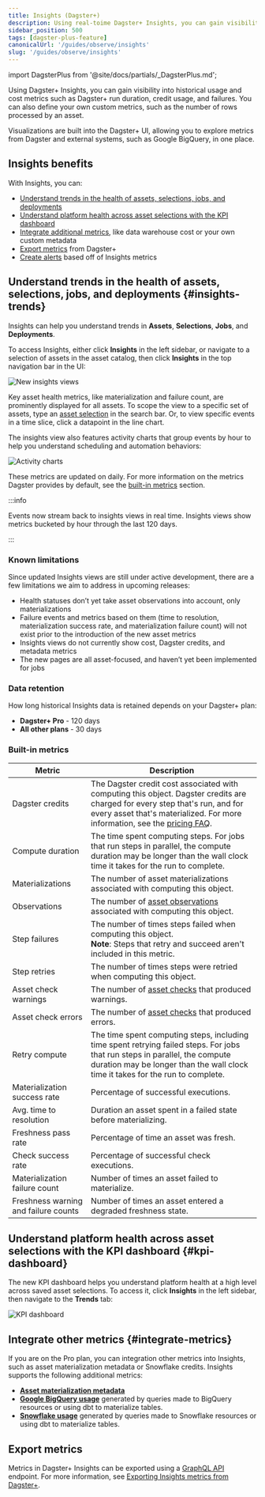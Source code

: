 ```yaml
---
title: Insights (Dagster+)
description: Using real-toime Dagster+ Insights, you can gain visibility into historical asset health, usage, and cost metrics, such as Dagster+ run duration, credit usage, and failures, and define your own custom metrics, such as the number of rows processed by an asset.
sidebar_position: 500
tags: [dagster-plus-feature]
canonicalUrl: '/guides/observe/insights'
slug: '/guides/observe/insights'
---
```


import DagsterPlus from '@site/docs/partials/\_DagsterPlus.md';

<DagsterPlus />

Using Dagster+ Insights, you can gain visibility into historical usage and cost metrics such as Dagster+ run duration, credit usage, and failures. You can also define your own custom metrics, such as the number of rows processed by an asset.

Visualizations are built into the Dagster+ UI, allowing you to explore metrics from Dagster and external systems, such as Google BigQuery, in one place.

## Insights benefits

With Insights, you can:

- [Understand trends in the health of assets, selections, jobs, and deployments](#insights-trends)
- [Understand platform health across asset selections with the KPI dashboard](#kpi-dashboard)
- [Integrate additional metrics](#integrate-metrics), like data warehouse cost or your own custom metadata
- [Export metrics](#export-metrics) from Dagster+
- [Create alerts](/guides/observe/alerts) based off of Insights metrics

## Understand trends in the health of assets, selections, jobs, and deployments \{#insights-trends}

Insights can help you understand trends in **Assets**, **Selections**, **Jobs**, and **Deployments**.

To access Insights, either click **Insights** in the left sidebar, or navigate to a selection of assets in the asset catalog, then click **Insights** in the top navigation bar in the UI:

![New insights views](/images/guides/operate/insights_v2/insights_ui.png)

Key asset health metrics, like materialization and failure count, are prominently displayed for all assets. To scope the view to a specific set of assets, type an [asset selection](/guides/build/assets/asset-selection-syntax/reference) in the search bar. Or, to view specific events in a time slice, click a datapoint in the line chart.

The insights view also features activity charts that group events by hour to help you understand scheduling and automation behaviors:

![Activity charts](/images/guides/operate/insights_v2/activity_charts.png)

These metrics are updated on daily. For more information on the metrics Dagster provides by default, see the [built-in metrics](#built-in-metrics) section.

:::info

Events now stream back to insights views in real time. Insights views show metrics bucketed by hour through the last 120 days.

:::

### Known limitations

Since updated Insights views are still under active development, there are a few limitations we aim to address in upcoming releases:

- Health statuses don’t yet take asset observations into account, only materializations
- Failure events and metrics based on them (time to resolution, materialization success rate, and materialization failure count) will not exist prior to the introduction of the new asset metrics
- Insights views do not currently show cost, Dagster credits, and metadata metrics
- The new pages are all asset-focused, and haven’t yet been implemented for jobs

### Data retention

How long historical Insights data is retained depends on your Dagster+ plan:

- **Dagster+ Pro** - 120 days
- **All other plans** - 30 days

### Built-in metrics

| Metric               | Description                                                                                                                                                                                                                                      |
| -------------------- | ------------------------------------------------------------------------------------------------------------------------------------------------------------------------------------------------------------------------------------------------ |
| Dagster credits      | The Dagster credit cost associated with computing this object. Dagster credits are charged for every step that's run, and for every asset that's materialized. For more information, see the [pricing FAQ](https://dagster.io/pricing#faq). |
| Compute duration     | The time spent computing steps. For jobs that run steps in parallel, the compute duration may be longer than the wall clock time it takes for the run to complete.                                                                               |
| Materializations     | The number of asset materializations associated with computing this object.                                                                                                                                                                      |
| Observations         | The number of [asset observations](/guides/build/assets/metadata-and-tags/asset-observations) associated with computing this object.                                                                                                             |
| Step failures        | The number of times steps failed when computing this object.<br /> **Note**: Steps that retry and succeed aren't included in this metric.                                                                                                              |
| Step retries         | The number of times steps were retried when computing this object.                                                                                                                                                                               |
| Asset check warnings | The number of [asset checks](/guides/test/asset-checks) that produced warnings.                                                                                                                                                                  |
| Asset check errors   | The number of [asset checks](/guides/test/asset-checks) that produced errors.                                                                                                                                                                    |
| Retry compute        | The time spent computing steps, including time spent retrying failed steps. For jobs that run steps in parallel, the compute duration may be longer than the wall clock time it takes for the run to complete.                                   |
| Materialization success rate         | Percentage of successful executions.                            |
| Avg. time to resolution              | Duration an asset spent in a failed state before materializing. |
| Freshness pass rate                  | Percentage of time an asset was fresh.                          |
| Check success rate                   | Percentage of successful check executions.                      |
| Materialization failure count        | Number of times an asset failed to materialize.                 |
| Freshness warning and failure counts | Number of times an asset entered a degraded freshness state.    |

## Understand platform health across asset selections with the KPI dashboard \{#kpi-dashboard}

The new KPI dashboard helps you understand platform health at a high level across saved asset selections. To access it, click **Insights** in the left sidebar, then navigate to the **Trends** tab:

![KPI dashboard](/images/guides/operate/insights_v2/kpis.png)

## Integrate other metrics \{#integrate-metrics}

If you are on the Pro plan, you can integration other metrics into Insights, such as asset materialization metadata or Snowflake credits. Insights supports the following additional metrics:

- **[Asset materialization metadata](/guides/observe/insights/asset-metadata)**
- **[Google BigQuery usage](/guides/observe/insights/google-bigquery)** generated by queries made to BigQuery resources or using dbt to materialize tables.
- **[Snowflake usage](/guides/observe/insights/snowflake)** generated by queries made to Snowflake resources or using dbt to materialize tables.

## Export metrics

Metrics in Dagster+ Insights can be exported using a [GraphQL API](/api/graphql) endpoint. For more information, see [Exporting Insights metrics from Dagster+](/guides/observe/insights/export-metrics).
